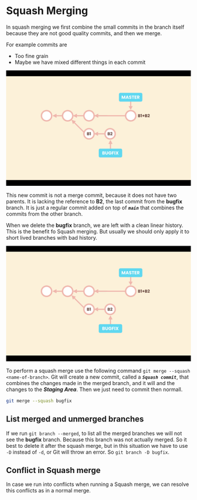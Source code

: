 # Squash Merging

In squash merging we first combine the small commits in the branch itself because they are not good quality commits, and then we merge.

For example commits are

- Too fine grain
- Maybe we have mixed different things in each commit

![Squash Merging](./images/15-01.png "Squash Merging")

This new commit is not a merge commit, because it does not have two parents. It is lacking the reference to **B2**, the last commit from the **bugfix** branch. It is just a regular commit added on top of **_`main`_** that combines the commits from the other branch.

When we delete the **bugfix** branch, we are left with a clean linear history. This is the benefit fo Squash merging. But usually we should only apply it to short lived branches with bad history.

![Squash merging linear history](./images/15-01.png "Squash merging linear history")

To perform a squash merge use the following command `git merge --squash <name-of-branch>`. Git will create a new commit, called a **_`Squash commit`_**, that combines the changes made in the merged branch, and it will and the changes to the **_Staging Area_**. Then we just need to commit then normall.

```bash
git merge --squash bugfix
```

## List merged and unmerged branches

If we run `git branch --merged`, to list all the merged branches we will not see the **bugfix** branch. Because this branch was not actually merged. So it best to delete it after the squash merge, but in this situation we have to use `-D` instead of `-d`, or Git will throw an error. So `git branch -D bugfix`.

## Conflict in Squash merge

In case we run into conflicts when running a Squash merge, we can resolve this conflicts as in a normal merge.
